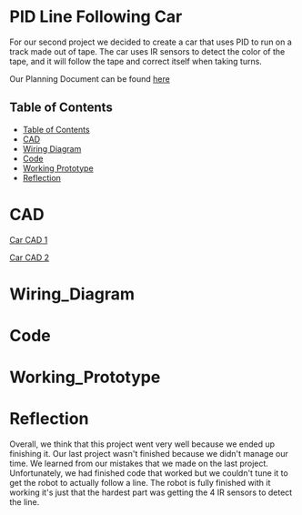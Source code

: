 # PID Line Following Car
For our second project we decided to create a car that uses PID to run on a track made out of tape. The car uses IR sensors to detect the color of the tape, and it will follow the tape and correct itself when taking turns. 

Our Planning Document can be found [here](https://docs.google.com/document/d/19GB9ZAeACxbWW0eaMtp071EdHyZ0K5-Lup9LcHnjQMY/edit?usp=sharing)

## Table of Contents
* [Table of Contents](#TableOfContents)
* [CAD](#CAD)
* [Wiring Diagram](#Wiring_Diagram)
* [Code](#Code)
* [Working Prototype](#Working_Prototype)
* [Reflection](#Reflection)

# CAD
[Car CAD 1](https://raw.githubusercontent.com/haustin71/Robel-And-Holden-PID-Project/master/Car%201.PNG?token=GHSAT0AAAAAACCFZ2BCHS2X6RA5SYN7JMT4ZDRDL4A)

[Car CAD 2](https://raw.githubusercontent.com/haustin71/Robel-And-Holden-PID-Project/master/Car%202.PNG?token=GHSAT0AAAAAACCFZ2BCC3VBTXUV6KOAEZ5KZDRDMYQ)


# Wiring_Diagram


# Code 


# Working_Prototype


# Reflection
Overall, we think that this project went very well because we ended up finishing it. Our last project wasn't finished because we didn't manage our time. We learned from our mistakes that we made on the last project. Unfortunately, we had finished code that worked but we couldn't tune it to get the robot to actually follow a line. The robot is fully finished with it working it's just that the hardest part was getting the 4 IR sensors to detect the line. 
